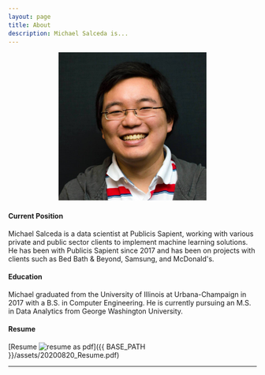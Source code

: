 ```yaml
---
layout: page
title: About
description: Michael Salceda is...
---
```


<center><img src="/assets/Me.jpg" alt="Me" style="width:300px;height:300px;"></center>

#### <a name="currentposition"></a>Current Position
Michael Salceda is a data scientist at Publicis Sapient, working with various private and public sector clients to implement machine learning solutions. He has been with Publicis Sapient since 2017 and has been on projects with clients such as Bed Bath & Beyond, Samsung, and McDonald's.

#### <a name="education"></a>Education
Michael graduated from the University of Illinois at Urbana-Champaign in 2017 with a B.S. in Computer Engineering. He is currently pursuing an M.S. in Data Analytics from George Washington University.


#### <a name="cvandresume"></a>Resume
[Resume ![resume as pdf](icons16/pdf-icon.png)]({{ BASE_PATH }}/assets/20200820_Resume.pdf)

---
